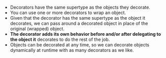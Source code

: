 - Decorators have the same supertype as the objects they decorate.
- You can use one or more decorators to wrap an object.
- Given that the decorator has the same supertype as the object it decorates, we can
pass around a decorated object in place of the original (wrapped) object.
- **The decorator adds its own behavior before and/or after delegating to the object it**
decorates to do the rest of the job.
- Objects can be decorated at any time, so we can decorate objects dynamically at
runtime with as many decorators as we like.